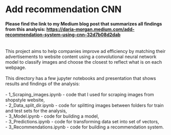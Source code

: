# Add recommendation CNN <br>
#### Please find the link to my Medium blog post that summarizes all findings from this analysis: https://daria-morgan.medium.com/add-recommendation-system-using-cnn-32d7b08d2dab 

<br>
This project aims to help companies improve ad efficiency by matching their advertisements to website content using a convolutional neural network model to classify images and choose the closest to reflect what is on each webpage.
<br>
<br>
This directory has a few jupyter notebooks and presentation that shows results and findings of the analysis: <br>
<br>
- 1_Scraping_images.ipynb - code that I used for scraping images from shopstyle website, <br>
- 2_Data_split_dir.ipynb - code for splitting images between folders for train and test sets for the analysis, <br>
- 3_Model.ipynb - code for building a model, <br>
- 3_Predictions.ipynb - code for transforming data set into set of vectors, <br> 
- 3_Recommendations.ipynb - code for building a recommendation system.<br><br>
